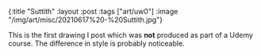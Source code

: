 {:title "Suttith"
 :layout :post
 :tags ["art/uw0"]
 :image "/img/art/misc/20210617%20-%20Suttith.jpg"}

This is the first drawing I post which was **not** produced as part of a Udemy
course. The difference in style is probably noticeable.
